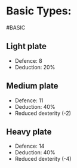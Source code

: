 
# Basic Types:
#BASIC
## Light plate
- Defence: 8
- Deduction: 20%
## Medium plate
- Defence: 11
- Deduction: 40%
- Reduced dexterity (-2)
## Heavy plate
- Defence: 14
- Deduction: 40%
- Reduced dexterity (-4)